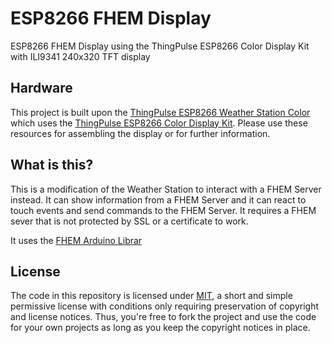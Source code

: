 # ESP8266 FHEM Display

ESP8266 FHEM Display using the ThingPulse ESP8266 Color Display Kit with ILI9341 240x320 TFT display

## Hardware

This project is built upon the [ThingPulse ESP8266 Weather Station Color](https://github.com/ThingPulse/esp8266-weather-station-color) which uses the [ThingPulse ESP8266 Color Display Kit](https://thingpulse.com/product/esp8266-wifi-color-display-kit-2-4/). Please use these resources for assembling the display or for further information.

## What is this?

This is a modification of the Weather Station to interact with a FHEM Server instead. It can show information from a FHEM Server and it can react to touch events and send commands to the FHEM Server. It requires a FHEM sever that is not protected by SSL or a certificate to work.

It uses the [FHEM Arduino Librar](https://github.com/kingmathers313/FHEM_Arduino)

## License

The code in this repository is licensed under [MIT](https://en.wikipedia.org/wiki/MIT_License), a short and simple permissive license with conditions only requiring preservation of copyright and license notices. Thus, you're free to fork the project and use the code for your own projects as long as you keep the copyright notices in place.
